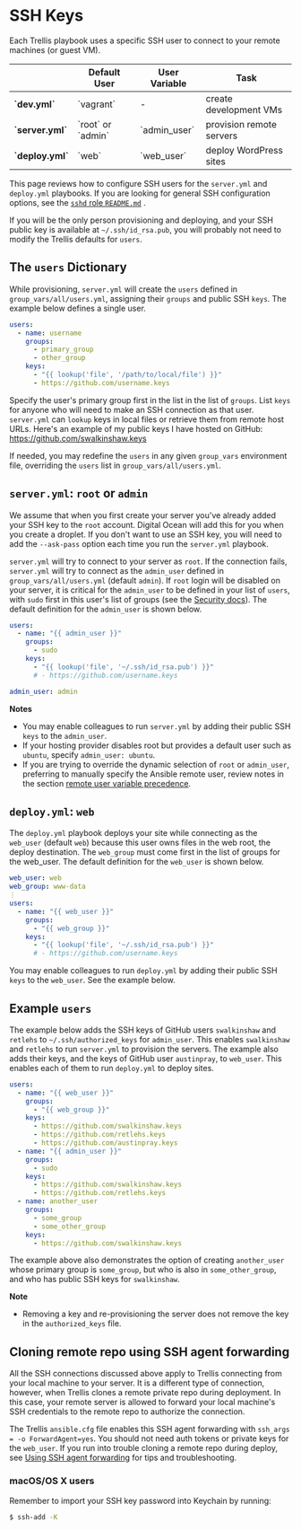 # SSH Keys

Each Trellis playbook uses a specific SSH user to connect to your remote machines (or guest VM).

<table class="table table-bordered">
  <thead>
    <tr>
      <th></th>
      <th>Default User</th>
      <th>User Variable</th>
      <th>Task</th>
    </tr>
  </thead>
  <tbody>
    <tr>
      <td><strong>`dev.yml`</strong></td>
      <td>`vagrant`</td>
      <td>-</td>
      <td>create development VMs</td>
    </tr>
    <tr>
      <td><strong>`server.yml`</strong></td>
      <td>`root` or `admin`</td>
      <td>`admin_user`</td>
      <td>provision remote servers</td>
    </tr>
    <tr>
      <td><strong>`deploy.yml`</strong></td>
      <td>`web`</td>
      <td>`web_user`</td>
      <td>deploy WordPress sites</td>
    </tr>
  </tbody>
</table>

This page reviews how to configure SSH users for the `server.yml` and `deploy.yml` playbooks. If you are looking for general SSH configuration options, see the [`sshd` role `README.md`](https://github.com/roots/trellis/tree/master/roles/sshd) .

If you will be the only person provisioning and deploying, and your SSH public key is available at `~/.ssh/id_rsa.pub`, you will probably not need to modify the Trellis defaults for `users`.

## The `users` Dictionary
While provisioning, `server.yml` will create the `users` defined in `group_vars/all/users.yml`, assigning their `groups` and public SSH `keys`. The example below defines a single user.

```yaml
users:
  - name: username
    groups:
      - primary_group
      - other_group
    keys:
      - "{{ lookup('file', '/path/to/local/file') }}"
      - https://github.com/username.keys
```
Specify the user's primary group first in the list in the list of `groups`. List `keys` for anyone who will need to make an SSH connection as that user. `server.yml` can `lookup` keys in local files or retrieve them from remote host URLs. Here's an example of my public keys I have hosted on GitHub: https://github.com/swalkinshaw.keys

If needed, you may redefine the `users` in any given `group_vars` environment file, overriding the `users` list in `group_vars/all/users.yml`.

## `server.yml`: `root` or `admin`
We assume that when you first create your server you've already added your SSH key to the `root` account. Digital Ocean will add this for you when you create a droplet. If you don't want to use an SSH key, you will need to add the `--ask-pass` option each time you run the `server.yml` playbook.

`server.yml` will try to connect to your server as `root`. If the connection fails, `server.yml` will try to connect as the `admin_user` defined in `group_vars/all/users.yml` (default `admin`). If `root` login will be disabled on your server, it is critical for the `admin_user` to be defined in your list of `users`, with `sudo` first in this user's list of groups (see the [Security docs](security.md)). The default definition for the `admin_user` is shown below.

```yaml
users:
  - name: "{{ admin_user }}"
    groups:
      - sudo
    keys:
      - "{{ lookup('file', '~/.ssh/id_rsa.pub') }}"
      # - https://github.com/username.keys

admin_user: admin
```

**Notes**
- You may enable colleagues to run `server.yml` by adding their public SSH `keys` to the `admin_user`.
- If your hosting provider disables root but provides a default user such as `ubuntu`, specify `admin_user: ubuntu`.
- If you are trying to override the dynamic selection of `root` or `admin_user`, preferring to manually specify the Ansible remote user, review notes in the section [remote user variable precedence](https://github.com/roots/trellis/pull/274#issuecomment-121455761).

## `deploy.yml`: `web`

The `deploy.yml` playbook deploys your site while connecting as the `web_user` (default `web`) because this user owns files in the web root, the deploy destination. The `web_group` must come first in the list of groups for the web_user. The default definition for the `web_user` is shown below.

```yaml
web_user: web
web_group: www-data
⋮
users:
  - name: "{{ web_user }}"
    groups:
      - "{{ web_group }}"
    keys:
      - "{{ lookup('file', '~/.ssh/id_rsa.pub') }}"
      # - https://github.com/username.keys
```

You may enable colleagues to run `deploy.yml` by adding their public SSH `keys` to the `web_user`. See the example below.

## Example `users`

The example below adds the SSH keys of GitHub users `swalkinshaw` and `retlehs` to `~/.ssh/authorized_keys` for `admin_user`. This enables `swalkinshaw` and `retlehs` to run `server.yml` to provision the servers. The example also adds their keys, and the keys of GitHub user `austinpray`, to `web_user`. This enables each of them to run `deploy.yml` to deploy sites.

```yaml
users:
  - name: "{{ web_user }}"
    groups:
      - "{{ web_group }}"
    keys:
      - https://github.com/swalkinshaw.keys
      - https://github.com/retlehs.keys
      - https://github.com/austinpray.keys
  - name: "{{ admin_user }}"
    groups:
      - sudo
    keys:
      - https://github.com/swalkinshaw.keys
      - https://github.com/retlehs.keys
  - name: another_user
    groups:
      - some_group
      - some_other_group
    keys:
      - https://github.com/swalkinshaw.keys
```

The example above also demonstrates the option of creating `another_user` whose primary group is `some_group`, but who is also in `some_other_group`, and who has public SSH keys for `swalkinshaw`.

**Note**
- Removing a key and re-provisioning the server does not remove the key in the `authorized_keys` file.

## Cloning remote repo using SSH agent forwarding

All the SSH connections discussed above apply to Trellis connecting from your local machine to your server. It is a different type of connection, however, when Trellis clones a remote private repo during deployment. In this case, your remote server is allowed to forward your local machine's SSH credentials to the remote repo to authorize the connection.

The Trellis `ansible.cfg` file enables this SSH agent forwarding with `ssh_args = -o ForwardAgent=yes`. You should not need auth tokens or private keys for the `web_user`. If you run into trouble cloning a remote repo during deploy, see [Using SSH agent forwarding](https://developer.github.com/guides/using-ssh-agent-forwarding/) for tips and troubleshooting.

### macOS/OS X users

Remember to import your SSH key password into Keychain by running:

```bash
$ ssh-add -K
```
